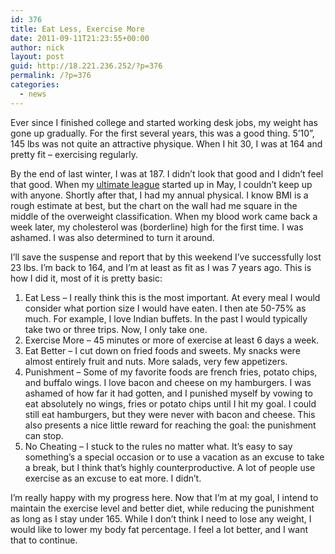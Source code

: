 ```yaml
---
id: 376
title: Eat Less, Exercise More
date: 2011-09-11T21:23:55+00:00
author: nick
layout: post
guid: http://18.221.236.252/?p=376
permalink: /?p=376
categories:
  - news
---
```

Ever since I finished college and started working desk jobs, my weight has gone up gradually. For the first several years, this was a good thing. 5&#8217;10&#8221;, 145 lbs was not quite an attractive physique. When I hit 30, I was at 164 and pretty fit &#8211; exercising regularly.

By the end of last winter, I was at 187. I didn&#8217;t look that good and I didn&#8217;t feel that good. When my [ultimate league](http://www.mnultimate.org/) started up in May, I couldn&#8217;t keep up with anyone. Shortly after that, I had my annual physical. I know BMI is a rough estimate at best, but the chart on the wall had me square in the middle of the overweight classification. When my blood work came back a week later, my cholesterol was (borderline) high for the first time. I was ashamed. I was also determined to turn it around.

I&#8217;ll save the suspense and report that by this weekend I&#8217;ve successfully lost 23 lbs. I&#8217;m back to 164, and I&#8217;m at least as fit as I was 7 years ago. This is how I did it, most of it is pretty basic:

  1. Eat Less &#8211; I really think this is the most important. At every meal I would consider what portion size I would have eaten. I then ate 50-75% as much. For example, I love Indian buffets. In the past I would typically take two or three trips. Now, I only take one.
  2. Exercise More &#8211; 45 minutes or more of exercise at least 6 days a week.
  3. Eat Better &#8211; I cut down on fried foods and sweets. My snacks were almost entirely fruit and nuts. More salads, very few appetizers.
  4. Punishment &#8211; Some of my favorite foods are french fries, potato chips, and buffalo wings. I love bacon and cheese on my hamburgers. I was ashamed of how far it had gotten, and I punished myself by vowing to eat absolutely no wings, fries or potato chips until I hit my goal. I could still eat hamburgers, but they were never with bacon and cheese. This also presents a nice little reward for reaching the goal: the punishment can stop.
  5. No Cheating &#8211; I stuck to the rules no matter what. It&#8217;s easy to say something&#8217;s a special occasion or to use a vacation as an excuse to take a break, but I think that&#8217;s highly counterproductive. A lot of people use exercise as an excuse to eat more. I didn&#8217;t.

I&#8217;m really happy with my progress here. Now that I&#8217;m at my goal, I intend to maintain the exercise level and better diet, while reducing the punishment as long as I stay under 165. While I don&#8217;t think I need to lose any weight, I would like to lower my body fat percentage. I feel a lot better, and I want that to continue.